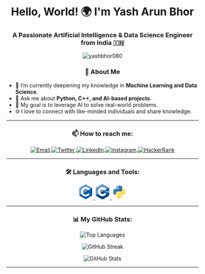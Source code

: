 <h1 align="center">Hello, World! 🌍 I'm Yash Arun Bhor</h1>
<h3 align="center">A Passionate Artificial Intelligence & Data Science Engineer from India 🇮🇳</h3>

<p align="center">
  <img src="https://komarev.com/ghpvc/?username=yashbhor080&label=Profile%20views&color=0e75b6&style=flat" alt="yashbhor080" />
</p>

<h3 align="center">🚀 About Me</h3>

- 🌱 I’m currently deepening my knowledge in **Machine Learning and Data Science**.
- 💬 Ask me about **Python, C++, and AI-based projects**.
- 🎯 My goal is to leverage AI to solve real-world problems.
- 🌐 I love to connect with like-minded individuals and share knowledge.

---

<h3 align="center">📫 How to reach me:</h3>

<p align="center">
  <a href="mailto:yashbhor080@gmail.com">
    <img align="center" src="https://img.icons8.com/fluent/48/000000/gmail.png" alt="Email" height="40" width="40" />
  </a>
  <a href="https://twitter.com/yashbhor080" target="_blank">
    <img align="center" src="https://img.icons8.com/fluent/48/000000/twitter.png" alt="Twitter" height="40" width="40" />
  </a>
  <a href="https://www.linkedin.com/in/yashbhorofficial" target="_blank">
    <img align="center" src="https://img.icons8.com/fluent/48/000000/linkedin.png" alt="LinkedIn" height="40" width="40" />
  </a>
  <a href="https://www.instagram.com/yashbhor080/profilecard/?igsh=MWdxYTdlYW84ZWViNg==" target="_blank">
    <img align="center" src="https://img.icons8.com/fluent/48/000000/instagram-new.png" alt="Instagram" height="40" width="40" />
  </a>
  <a href="https://https://www.hackerrank.com/profile/yashbhor080" target="_blank">
    <img align="center" src="https://img.icons8.com/external-tal-revivo-shadow-tal-revivo/48/000000/external-hackerrank-is-a-technology-company-that-focuses-on-competitive-programming-logo-shadow-tal-revivo.png" alt="HackerRank" height="40" width="40" />
  </a>
</p>

---

<h3 align="center">🛠️ Languages and Tools:</h3>

<p align="center">
  <a href="https://www.cprogramming.com/" target="_blank" rel="noreferrer">
    <img src="https://raw.githubusercontent.com/devicons/devicon/master/icons/c/c-original.svg" alt="C" width="40" height="40" />
  </a>
  <a href="https://www.w3schools.com/cpp/" target="_blank" rel="noreferrer">
    <img src="https://raw.githubusercontent.com/devicons/devicon/master/icons/cplusplus/cplusplus-original.svg" alt="C++" width="40" height="40" />
  </a>
  <a href="https://www.python.org" target="_blank" rel="noreferrer">
    <img src="https://raw.githubusercontent.com/devicons/devicon/master/icons/python/python-original.svg" alt="Python" width="40" height="40" />
  </a>
</p>

---

<h3 align="center">📊 My GitHub Stats:</h3>

<p align="center">
  <img src="https://github-readme-stats.vercel.app/api/top-langs?username=yashbhor080&show_icons=true&locale=en&layout=compact" alt="Top Languages" />
</p>

<p align="center">
  <img src="https://github-readme-streak-stats.herokuapp.com/?user=yashbhor080&" alt="GitHub Streak" />
</p>

<p align="center">
  <img src="https://github-readme-stats.vercel.app/api?username=yashbhor080&show_icons=true&locale=en" alt="GitHub Stats" />
</p>

---



